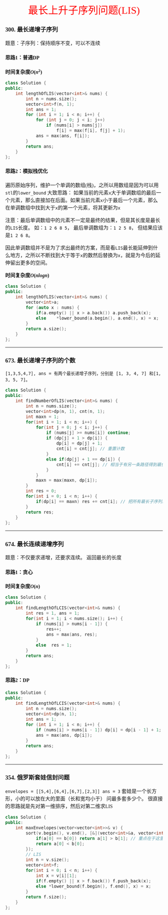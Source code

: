 <font face= "楷体" size = 3>

<center><font face="楷体" size=6, color='red'> 最长上升子序列问题(LIS)
 </font> </center>


### 300. 最长递增子序列
题意：子序列：保持顺序不变，可以不连续

#### 思路1：普通DP
**时间复杂度$O(n^2)$**
```c++
class Solution {
public:
    int lengthOfLIS(vector<int>& nums) {
        int n = nums.size();
        vector<int>f(n, 1);
        int ans = 1;
        for (int i = 1; i < n; i++) {
            for (int j = 0; j < i; j++)
                if (nums[i] > nums[j]) 
                    f[i] = max(f[i], f[j] + 1);
            ans = max(ans, f[i]);
        }
        return ans;
    }
};
```
#### 思路2：模拟栈优化
遍历原始序列，维护一个单调的数组(栈)，之所以用数组是因为可以用`stl`的`lower_bound`
大致思路： 如果当前的元素`x`大于单调数组的最后一个元素，那么直接加在后面。如果当前元素`x`小于最后一个元素，那么在单调数组中找到大于`x`的第一个元素，将其更新为`x`

注意：最后单调数组中的元素不一定是最终的结果，但是其长度是最长的`LIS`长度。
如：`1 2 6 8 5`， 最后单调数组为：`1 2 5 8`， 但结果应该是`1 2 6 8`。

因此单调数组并不是为了求出最终的方案，而是看`LIS`最长能延伸到什么地方，之所以不断找到大于等于`x`的数然后替换为`x`，就是为今后的延伸留出更多的空间。

**时间复杂度$O(nlogn)$**
```c++
class Solution {
public:
    int lengthOfLIS(vector<int>& nums) {
        vector<int>a;
        for (auto x : nums) {
            if(a.empty() || x > a.back()) a.push_back(x);
            else    *lower_bound(a.begin(), a.end(), x) = x;
        }
        return a.size();
    }
};
```
---

### 673. 最长递增子序列的个数
`[1,3,5,4,7], ans = 有两个最长递增子序列，分别是 [1, 3, 4, 7] 和[1, 3, 5, 7]。`

```c++
class Solution {
public:
    int findNumberOfLIS(vector<int>& nums) {
        int n = nums.size();
        vector<int>dp(n, 1), cnt(n, 1);
        int maxn = 1;
        for(int i = 1; i < n; i++) {
            for(int j = 0; j < i; j++) {
                if (nums[j] >= nums[i]) continue;
                if (dp[j] + 1 > dp[i]) {
                    dp[i] = dp[j] + 1;
                    cnt[i] = cnt[j]; // 重置计数
                }
                else if(dp[j] + 1 == dp[i]) {
                    cnt[i] += cnt[j]; // 相当于有另一条路径得到最优解，加上
                }
            }
            maxn = max(maxn, dp[i]);
        }
        int res = 0;
        for(int i = 0; i < n; i++) {
            if(dp[i] == maxn) res += cnt[i]; // 把所有最长子序列的数量加起来
        }
        return res;
    }
};
```
---


### 674. 最长连续递增序列
题意：不仅要求递增，还要求连续。
返回最长的长度

#### 思路1：贪心
**时间复杂度$O(n)$**
```c++
class Solution {
public:
    int findLengthOfLCIS(vector<int>& nums) {
        int res = 1, ans = 1;
        for(int i = 1; i < nums.size(); i++) {
            if (nums[i] > nums[i - 1]) {
                res++;
                ans = max(ans, res);
            }
            else  res = 1;
        }
        return ans;
    }   
};
```

#### 思路2：DP
```c++
class Solution {
public:
    int findLengthOfLCIS(vector<int>& nums) {
        int n = nums.size();
        vector<int>dp(n, 1);
        int ans = 1;
        for (int i = 1; i < n; i++) {
            if (nums[i] > nums[i - 1]) dp[i] = dp[i - 1] + 1;
            ans = max(ans, dp[i]);
        }
        return ans;
    }
};
```
---

### 354. 俄罗斯套娃信封问题
`envelopes = [[5,4],[6,4],[6,7],[2,3]] ans = 3`
套娃是一个长方形，小的可以放在大的里面（长和宽均小于）
问最多套多少个。
很直接的思路就是先对第一维排序，然后对第二维求LIS

```c++
class Solution {
public:
    int maxEnvelopes(vector<vector<int>>& v) {
        sort(v.begin(), v.end(), [&](vector<int>&a, vector<int>&b){
            if(a[0] == b[0]) return a[1] > b[1]; // 重点在于这里的排序规则
            return a[0] < b[0];
        });
        // LIS
        int n = v.size();
        vector<int>f;
        for(int i = 0; i < n; i++) {
            int x = v[i][1];
            if(f.empty() || x > f.back()) f.push_back(x);
            else *lower_bound(f.begin(), f.end(), x) = x;
        }
        return f.size();
    }
};
```